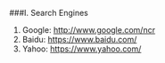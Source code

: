 ###I. Search Engines
1. Google: http://www.google.com/ncr                                 
2. Baidu:  https://www.baidu.com/     
3. Yahoo:  https://www.yahoo.com/                   
